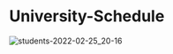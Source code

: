 # University-Schedule
![students-2022-02-25_20-16](https://user-images.githubusercontent.com/84989172/155774705-8031143e-b3fc-4c02-bebf-f290b76c2e4c.svg)
